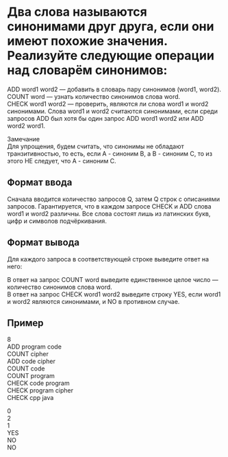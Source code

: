 # Два слова называются синонимами друг друга, если они имеют похожие значения. Реализуйте следующие операции над словарём синонимов:

ADD word1 word2 — добавить в словарь пару синонимов (word1, word2).   
COUNT word — узнать количество синонимов слова word.   
CHECK word1 word2 — проверить, являются ли слова word1 и word2 синонимами. Слова word1 и word2 считаются синонимами, если среди запросов ADD был хотя бы один запрос ADD word1 word2 или ADD word2 word1.   

Замечание    
Для упрощения, будем считать, что синонимы не обладают транзитивностью, то есть, если A - синоним B, а B - синоним C, то из этого НЕ следует, что A - синоним C.   

## Формат ввода
Сначала вводится количество запросов Q, затем Q строк с описаниями запросов. Гарантируется, что в каждом запросе CHECK и ADD слова word1 и word2 различны. Все слова состоят лишь из латинских букв, цифр и символов подчёркивания.

## Формат вывода
Для каждого запроса в соответствующей строке выведите ответ на него:

В ответ на запрос COUNT word выведите единственное целое число — количество синонимов слова word.   
В ответ на запрос CHECK word1 word2 выведите строку YES, если word1 и word2 являются синонимами, и NO в противном случае.   

## Пример   
8   
ADD program code   
COUNT cipher   
ADD code cipher   
COUNT code   
COUNT program   
CHECK code program   
CHECK program cipher   
CHECK cpp java   

0   
2   
1   
YES   
NO   
NO   
